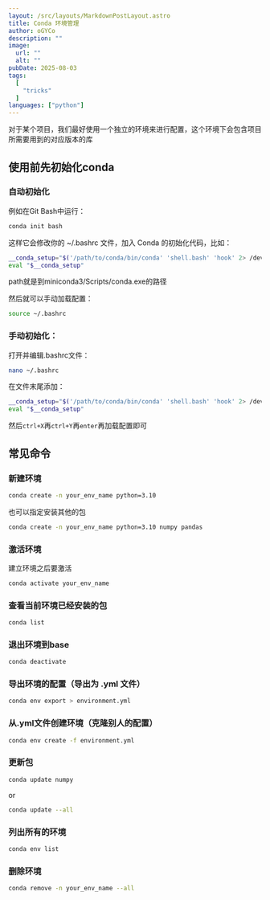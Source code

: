 ```yaml
---
layout: /src/layouts/MarkdownPostLayout.astro
title: Conda 环境管理
author: oGYCo
description: ""
image:
  url: ""
  alt: ""
pubDate: 2025-08-03
tags:
  [
    "tricks"
  ]
languages: ["python"]
---
```


对于某个项目，我们最好使用一个独立的环境来进行配置，这个环境下会包含项目所需要用到的对应版本的库
## 使用前先初始化conda
### 自动初始化
例如在Git Bash中运行：
```bash
conda init bash
```
这样它会修改你的 ~/.bashrc 文件，加入 Conda 的初始化代码，比如：
```bash
__conda_setup="$('/path/to/conda/bin/conda' 'shell.bash' 'hook' 2> /dev/null)"
eval "$__conda_setup"
```
path就是到miniconda3/Scripts/conda.exe的路径

然后就可以手动加载配置：
```bash
source ~/.bashrc
```
### 手动初始化：
打开并编辑.bashrc文件：

```bash
nano ~/.bashrc
```

在文件末尾添加：

```bash
__conda_setup="$('/path/to/conda/bin/conda' 'shell.bash' 'hook' 2> /dev/null)"
eval "$__conda_setup"
```
然后`ctrl+X`再`ctrl+Y`再`enter`再加载配置即可

## 常见命令

### 新建环境

```bash
conda create -n your_env_name python=3.10
```

也可以指定安装其他的包

```bash
conda create -n your_env_name python=3.10 numpy pandas
```

### 激活环境

建立环境之后要激活

```bash
conda activate your_env_name
```
### 查看当前环境已经安装的包

```bash
conda list
```

### 退出环境到base

```bash
conda deactivate
```

### 导出环境的配置（导出为 .yml 文件）

```bash
conda env export > environment.yml
```

### 从.yml文件创建环境（克隆别人的配置）

```bash
conda env create -f environment.yml
```

### 更新包

```bash
conda update numpy
```
or

```bash
conda update --all
```

### 列出所有的环境

```bash
conda env list
```

### 删除环境

```bash
conda remove -n your_env_name --all
```